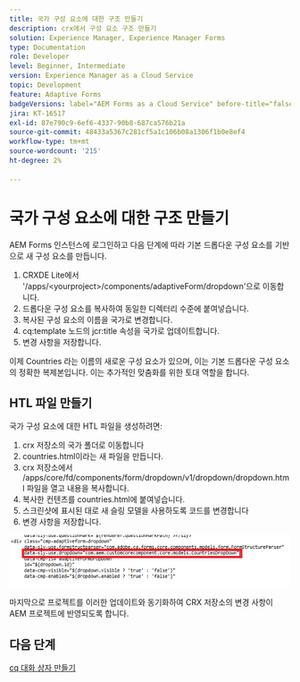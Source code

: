```yaml
---
title: 국가 구성 요소에 대한 구조 만들기
description: crx에서 구성 요소 구조 만들기
solution: Experience Manager, Experience Manager Forms
type: Documentation
role: Developer
level: Beginner, Intermediate
version: Experience Manager as a Cloud Service
topic: Development
feature: Adaptive Forms
badgeVersions: label="AEM Forms as a Cloud Service" before-title="false"
jira: KT-16517
exl-id: 87e790c9-6ef6-4337-90b8-687ca576b21a
source-git-commit: 48433a5367c281cf5a1c106b08a1306f1b0e8ef4
workflow-type: tm+mt
source-wordcount: '215'
ht-degree: 2%

---
```


# 국가 구성 요소에 대한 구조 만들기

AEM Forms 인스턴스에 로그인하고 다음 단계에 따라 기본 드롭다운 구성 요소를 기반으로 새 구성 요소를 만듭니다.

1. CRXDE Lite에서 &#39;/apps/&lt;yourproject>/components/adaptiveForm/dropdown&#39;으로 이동합니다.
2. 드롭다운 구성 요소를 복사하여 동일한 디렉터리 수준에 붙여넣습니다.
3. 복사된 구성 요소의 이름을 국가로 변경합니다.
4. cq:template 노드의 jcr:title 속성을 국가로 업데이트합니다.
5. 변경 사항을 저장합니다.

이제 Countries 라는 이름의 새로운 구성 요소가 있으며, 이는 기본 드롭다운 구성 요소의 정확한 복제본입니다. 이는 추가적인 맞춤화를 위한 토대 역할을 합니다.

## HTL 파일 만들기

국가 구성 요소에 대한 HTL 파일을 생성하려면:

1. crx 저장소의 국가 폴더로 이동합니다
2. countries.html이라는 새 파일을 만듭니다.
3. crx 저장소에서 /apps/core/fd/components/form/dropdown/v1/dropdown/dropdown.html 파일을 열고 내용을 복사합니다.
4. 복사한 컨텐츠를 countries.html에 붙여넣습니다.
5. 스크린샷에 표시된 대로 새 슬링 모델을 사용하도록 코드를 변경합니다
6. 변경 사항을 저장합니다.

![sling-model](assets/countriesdropdown.png)

마지막으로 프로젝트를 이러한 업데이트와 동기화하여 CRX 저장소의 변경 사항이 AEM 프로젝트에 반영되도록 합니다.


## 다음 단계

[cq 대화 상자 만들기](./dialog.md)
